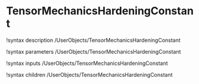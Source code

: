 <!-- MOOSE Documentation Stub: Remove this when content is added. -->

# TensorMechanicsHardeningConstant
!syntax description /UserObjects/TensorMechanicsHardeningConstant

!syntax parameters /UserObjects/TensorMechanicsHardeningConstant

!syntax inputs /UserObjects/TensorMechanicsHardeningConstant

!syntax children /UserObjects/TensorMechanicsHardeningConstant
